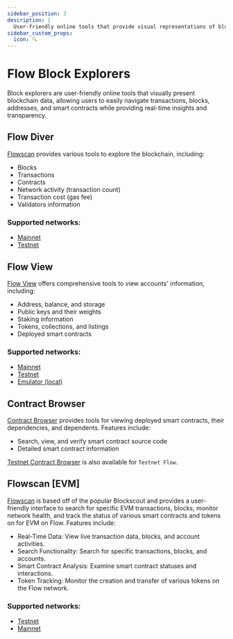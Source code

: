 ```yaml
---
sidebar_position: 3
description: |
  User-friendly online tools that provide visual representations of blockchain data, facilitating easy navigation through transactions, blocks, addresses, and smart contracts while ensuring real-time insights and transparency.
sidebar_custom_props:
  icon: 🔍
---
```


# Flow Block Explorers

Block explorers are user-friendly online tools that visually present blockchain data, allowing users to easily navigate transactions, blocks, addresses, and smart contracts while providing real-time insights and transparency.

<div id="cards" className="cards">

## Flow Diver

[Flowscan](https://flowscan.io/) provides various tools to explore the blockchain, including:

- Blocks
- Transactions
- Contracts
- Network activity (transaction count)
- Transaction cost (gas fee)
- Validators information

### Supported networks:

- [Mainnet](https://flowscan.io/)
- [Testnet](https://testnet.flowscan.io/)

## Flow View

[Flow View](https://www.flowview.app/) offers comprehensive tools to view accounts' information, including:

- Address, balance, and storage
- Public keys and their weights
- Staking information
- Tokens, collections, and listings
- Deployed smart contracts

### Supported networks:

- [Mainnet](https://www.flowview.app/)
- [Testnet](https://testnet.flowview.app/)
- [Emulator (local)](https://emulator.flowview.app/)

## Contract Browser

[Contract Browser](https://contractbrowser.com/) provides tools for viewing deployed smart contracts, their dependencies, and dependents. Features include:

- Search, view, and verify smart contract source code
- Detailed smart contract information

[Testnet Contract Browser](https://testnet.contractbrowser.com/) is also available for `Testnet Flow`.

## Flowscan [EVM]

[Flowscan](https://evm-testnet.flowscan.io/) is based off of the popular Blockscout and provides a user-friendly interface to search for specific EVM transactions, blocks, monitor network health, and track the status of various smart contracts and tokens on for EVM on Flow. Features include:

- Real-Time Data: View live transaction data, blocks, and account activities.
- Search Functionality: Search for specific transactions, blocks, and accounts.
- Smart Contract Analysis: Examine smart contract statuses and interactions.
- Token Tracking: Monitor the creation and transfer of various tokens on the Flow network.

### Supported networks:

- [Testnet](https://evm-testnet.flowscan.io/)
- [Mainnet](https://evm.flowscan.io/)

</div>
